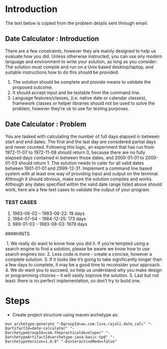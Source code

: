 # Introduction
The text below is copied from the problem details sent through email:

## Date Calculator : Introduction 
There are a few constraints, however they are mainly designed to help us evaluate how you did. Unless otherwise instructed, you can use any modern language and environment to write your solution, as long as you consider: 
The solution must compile and run on a Unix based desktop/laptop, and suitable instructions how to do this should be provided. 
1. The solution should be complete and provide means to validate the proposed outcome. 
2. It should accept input and be testable from the command line. 
3. Language features/classes, (i.e. native date or calendar classes), framework classes or helper libraries should not be used to solve the problem, however they’re ok to use for testing purposes. 


## Date Calculator : Problem 

You are tasked with calculating the number of full days elapsed in between start and end dates. The first and the last day are considered partial days and never counted. Following this logic, an experiment that has run from 1972-11-07 to 1972-11-08 should return 0, because there are no fully elapsed days contained in between those dates, and 2000-01-01 to 2000-01-03 should return 1. The solution needs to cater for all valid dates between 1901-01-01 and 2999-12-31. 
Implement a command line based system with at least one way of providing input and output on the terminal. Although it should obvious, make sure the solution compiles and works. 
Although any dates specified within the valid date range listed above should work, here are a few test cases to validate the output of your program. 


### TEST CASES 
1. 1983-06-02 – 1983-06-22: 19 days 
2. 1984-07-04 – 1984-12-25: 173 days 
3. 989-01-03 – 1983-08-03: 1979 days
 
####HINTS

 1. We really do want to know how you did it. If you’re tempted using a search engine to find a solution, please be aware we know how to use search engines too.
2. Less code is more - create a concise, however a complete solution. 
3. If it looks like it’s going to take significantly longer than a few days to complete, it may be a good time to reconsider your approach. 
4. We do want you to succeed, so help us understand why you make design or programming choices – it will vastly improve the solution. 
5. Last but not least: there is no perfect implementation, so don’t try to build one. 


# Steps
- Create project structure using maven archetype as:

```
mvn archetype:generate "-DgroupId=au.com.live.rajali.date_calc" "-DartifactId=date-calculator" "-DarchetypeGroupId=com.thepracticaldeveloper" "-DarchetypeArtifactId=archetype-java-basic-tpd" "-DarchetypeVersion=1.0.0" "-DinteractiveMode=false"
```

